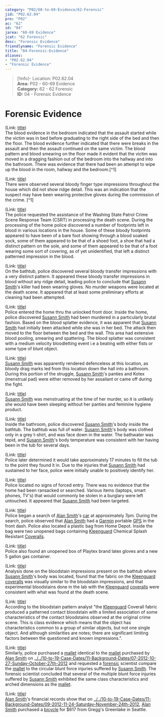```yaml
---  
category: "P02/60-to-69-Evidence/62-Forensic"  
jid: "P02.62.04"  
pro: "P02"  
ac: "62"  
id: "04"  
jarea: "60-69 Evidence"  
jcat: "62 Forensic"  
desc: "Forensic Evidence"  
friendlyname: "Forensic Evidence"  
title: "04-Forensic-Evidence"  
aliases:   
- "P02.62.04"  
- "Forensic Evidence"  
---  
```

>[!info]- Location: P02.62.04  
>**Area:** P02 - 60-69 Evidence  
>**Category:** 62 - 62 Forensic  
>**ID:** 04 - Forensic Evidence  
  
# Forensic Evidence  
  
(Link: [title](../../20-to-29-Case-Files/21-File-Notes/08-Prosecutor_s-Version-of-Events.md))  
The blood evidence in the bedroom indicated that the assault started while the victim was in bed before graduating to the right side of the bed and then the floor. The blood evidence further indicated that there were breaks in the assault and then the assault continued on the same victim. The blood pattern and blood smearing on the floor made it evident that the victim was moved in a dragging fashion out of the bedroom into the hallway and into the bathroom. There was evidence that there had been an attempt to wipe up the blood in the room, hallway and the bedroom.[^1]  
  
(Link: [title](../../20-to-29-Case-Files/21-File-Notes/08-Prosecutor_s-Version-of-Events.md))  
There were observed several bloody finger type impressions throughout the house which did not show ridge detail. This was an indication that the suspect may have been wearing protective gloves during the commission of the crime. [^1]  
  
(Link: [title](../../20-to-29-Case-Files/21-File-Notes/03-Affidavit.md))  
The police requested the assistance of the Washing State Patrol Crime Scene Response Team (CSRT) in processing the death scene. During the processing of the home police discovered a number of footprints left in blood in various locations in the house. Some of these bloody footprints appeared to have been of a bare foot showing through a blood soaked sock, some of them appeared to be that of a shoed foot, a shoe that had a distinct pattern on the sole, and some of them appeared to be that of a foot wearing some sort of covering, as of yet unidentified, that left a distinct patterned impression in the blood.  
  
(Link: [title](../../20-to-29-Case-Files/21-File-Notes/03-Affidavit.md))  
On the bathtub, police discovered several bloody transfer impressions with a very distinct pattern. It appeared these bloody transfer impressions in blood without any ridge detail, leading police to conclude that [Susann Smith](../../70-to-79-People/71-Victims/02-Susann-Smith.md)'s killer had been wearing gloves. No murder weapons were located at the death scene. It appeared that at least some preliminary efforts at cleaning had been attempted.  
  
(Link: [title](../../20-to-29-Case-Files/21-File-Notes/03-Affidavit.md))  
Police entered the home thru the unlocked front door. Inside the home, police discovered [Susann Smith](../../70-to-79-People/71-Victims/02-Susann-Smith.md) had been murdered in a particularly brutal fashion. Based on the blood splatter evidence, it was apparent that [Susann Smith](../../70-to-79-People/71-Victims/02-Susann-Smith.md) had initially been attacked while she was in her bed. The attack then moved to the floor between the bed and the wall. This area had extensive blood pooling, smearing and spattering. The blood splatter was consistent with a medium velocity bloodletting event i.e a beating with either fists or some type of blunt object.  
  
(Link: [title](../../20-to-29-Case-Files/21-File-Notes/03-Affidavit.md))  
[Susann Smith](../../70-to-79-People/71-Victims/02-Susann-Smith.md) was apparently rendered defenceless at this location, as bloody drag marks led from this location down the hall into a bathroom. During this portion of the struggle, [Susann Smith](../../70-to-79-People/71-Victims/02-Susann-Smith.md)'s panties and Kotex (menstrual pad) were either removed by her assailant or came off during the fight.  
  
(Link: [title](../../20-to-29-Case-Files/21-File-Notes/03-Affidavit.md))  
[Susann Smith](../../70-to-79-People/71-Victims/02-Susann-Smith.md) was menstruating at the time of her murder, so it is unlikely she would have been sleeping without her panties and feminine hygiene product.  
  
(Link: [title](../../20-to-29-Case-Files/21-File-Notes/03-Affidavit.md))  
Inside the bathroom, police discovered [Susann Smith](../../70-to-79-People/71-Victims/02-Susann-Smith.md)'s body inside the bathtub. The bathtub was full of water. [Susann Smith](../../70-to-79-People/71-Victims/02-Susann-Smith.md)'s body was clothed only in a grey t-shirt, and was face down in the water. The bathwater was tepid, and [Susann Smith](../../70-to-79-People/71-Victims/02-Susann-Smith.md)'s body temperature was consistent with her having been in the tub for several days.  
  
(Link: [title](../../20-to-29-Case-Files/21-File-Notes/03-Affidavit.md))  
Police later determined it would take approximately 17 minutes to fill the tub to the point they found it in. Due to the injuries that [Susann Smith](../../70-to-79-People/71-Victims/02-Susann-Smith.md) had sustained to her face, police were initially unable to positively identify her.  
  
(Link: [title](../../20-to-29-Case-Files/21-File-Notes/03-Affidavit.md))  
Police located no signs of forced entry. There was no evidence that the home had been ransacked or searched. Various items (laptops, smart phones, TV's) that would commonly be stolen in a burglary were left untouched. It appeared that [Susann Smith](../../70-to-79-People/71-Victims/02-Susann-Smith.md) had been targeted.  
  
(Link: [title](../../20-to-29-Case-Files/21-File-Notes/03-Affidavit.md))  
Police began a search of [Alan Smith](../../70-to-79-People/72-Suspects-and-People-of-Interest/02-Alan-Smith.md)'s [car](../../60-to-69-Evidence/63-Physical/05-Car.md) at approximately 7pm. During the search, police observed that [Alan Smith](../../70-to-79-People/72-Suspects-and-People-of-Interest/02-Alan-Smith.md) had a [Garmin](../../60-to-69-Evidence/61-Digital/03-Garmin-GPS.md) portable [GPS](../../60-to-69-Evidence/61-Digital/03-Garmin-GPS.md) in the front dash. Police also located a plastic bag from Home Depot. Inside the bag were two unopened bags containing [Kleenguard](../../60-to-69-Evidence/63-Physical/03-Kleenguard.md) Chemical Splash Resistant [Coveralls](../../60-to-69-Evidence/63-Physical/03-Kleenguard.md).  
  
(Link: [title](../../20-to-29-Case-Files/21-File-Notes/03-Affidavit.md))  
Police also found an unopened box of Playtex brand latex gloves and a new 5 gallon gas container.  
  
(Link: [title](../../20-to-29-Case-Files/21-File-Notes/03-Affidavit.md))  
Analysis done on the bloodstain impressions present on the bathtub where [Susann Smith](../../70-to-79-People/71-Victims/02-Susann-Smith.md)'s body was located, found that the fabric on the [Kleenguard](../../60-to-69-Evidence/63-Physical/03-Kleenguard.md) [coveralls](../../60-to-69-Evidence/63-Physical/03-Kleenguard.md) was visually similar to the bloodstain impressions, and that experimental bloodstains done in the lab with the [Kleenguard](../../60-to-69-Evidence/63-Physical/03-Kleenguard.md) [coveralls](../../60-to-69-Evidence/63-Physical/03-Kleenguard.md) were consistent with what was found at the death scene.  
  
(Link: [title](../../20-to-29-Case-Files/21-File-Notes/03-Affidavit.md))  
According to the bloodstain pattern analyst "the [Kleenguard](../../60-to-69-Evidence/63-Physical/03-Kleenguard.md) Coverall fabric produced a patterned contact bloodstain with a limited association of some characteristics of the contact bloodstains observed at the original crime scene. This is class evidence which means that the object has characteristics common to a group of similar objects, but not one single object. And although similarities are notes; there are significant limiting factors between the questioned and known impressions.".  
  
(Link: [title](../../20-to-29-Case-Files/21-File-Notes/03-Affidavit.md))  
Similarly, police purchased a [mallet](../../60-to-69-Evidence/63-Physical/04-Mallet.md) identical to the [mallet](../../60-to-69-Evidence/63-Physical/04-Mallet.md) purchased by [Alan Smith](../../70-to-79-People/72-Suspects-and-People-of-Interest/02-Alan-Smith.md) on [../../10-to-19-Case-Dates/11-Background-Dates/07-2012-10-27-Sunday-October-27th-2012](../../10-to-19-Case-Dates/11-Background-Dates/07-2012-10-27-Sunday-October-27th-2012.md) and requested a [forensic](../../60-to-69-Evidence/62-Forensic/04-Forensic-Evidence.md) scientist compare the [mallet](../../60-to-69-Evidence/63-Physical/04-Mallet.md) to the circular blunt force injuries suffered by [Susann Smith](../../70-to-79-People/71-Victims/02-Susann-Smith.md). The forensic scientist concluded that several of the multiple blunt force injuries suffered by [Susann Smith](../../70-to-79-People/71-Victims/02-Susann-Smith.md) exhibited the same class characteristics and arched dimensions as the [mallet](../../60-to-69-Evidence/63-Physical/04-Mallet.md).  
  
(Link: [title](../../20-to-29-Case-Files/21-File-Notes/03-Affidavit.md))  
[Alan Smith](../../70-to-79-People/72-Suspects-and-People-of-Interest/02-Alan-Smith.md)'s financial records show that on [../../10-to-19-Case-Dates/11-Background-Dates/09-2012-11-24-Saturday-November-24th-2012](../../10-to-19-Case-Dates/11-Background-Dates/09-2012-11-24-Saturday-November-24th-2012.md), [Alan Smith](../../70-to-79-People/72-Suspects-and-People-of-Interest/02-Alan-Smith.md) purchased a [bicycle](../../60-to-69-Evidence/63-Physical/02-Bicycle.md) for $617 from Gregg's Greenlake in Seattle.  
